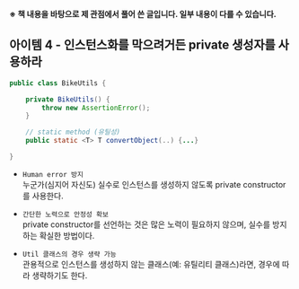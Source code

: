 **※ 책 내용을 바탕으로 제 관점에서 풀어 쓴 글입니다. 일부 내용이 다를 수 있습니다.**

## 아이템 4 - 인스턴스화를 막으려거든 private 생성자를 사용하라

```java
public class BikeUtils {

    private BikeUtils() {
        throw new AssertionError();
    }

    // static method (유틸성)
    public static <T> T convertObject(..) {...}

}
```

-   `Human error 방지`  
    누군가(심지어 자신도) 실수로 인스턴스를 생성하지 않도록 private constructor를 사용한다.

-   `간단한 노력으로 안정성 확보`  
    private constructor를 선언하는 것은 많은 노력이 필요하지 않으며, 실수를 방지하는 확실한 방법이다.

-   `Util 클래스의 경우 생략 가능`  
    관용적으로 인스턴스를 생성하지 않는 클래스(예: 유틸리티 클래스)라면, 경우에 따라 생략하기도 한다.